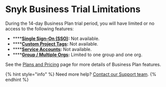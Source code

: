 # Snyk Business Trial Limitations

During the 14-day Business Plan trial period, you will have limited or no access to the following features:&#x20;

* ****[**Single Sign-On (SSO)**](../features/user-and-group-management/setting-up-sso-for-authentication/)**:** Not available.
* ****[**Custom Project Tags**](introduction-to-snyk-projects/project-tags/)**:** Not available.
* ****[**Service Accounts**](../features/integrations/managing-integrations/service-accounts.md)**:** Not available.
* ****[**Group / Multiple Orgs**](../features/user-and-group-management/managing-groups-and-organizations/)**:** Limited to one group and one org.

See the [Plans and Pricing](https://snyk.io/plans/) page for more details of Business Plan features.

{% hint style="info" %}
Need more help? [Contact our Support team](https://support.snyk.io/hc/en-us/requests/new).
{% endhint %}
